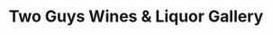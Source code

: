 ---
title: "Two Guys Wines & Liquor Gallery"
url: /ridgewood/two-guys-wines-und-liquor-gallery/
shop: Spirituosen
---